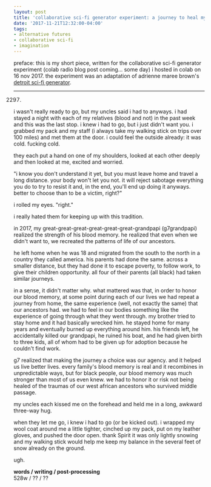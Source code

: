```yaml
---
layout: post
title: 'collaborative sci-fi generator experiment: a journey to heal my flesh and blood'
date: '2017-11-21T12:32:00-04:00'
tags:
- alternative futures
- collaborative sci-fi
- imagination
--- 
```


preface: this is my short piece, written for the collaborative sci-fi generator experiment (colab radio blog post coming... some day) i hosted in colab on 16 nov 2017. the experiment was an adaptation of adrienne maree brown's [detroit sci-fi generator](https://detroitscifigenerator.wordpress.com/).

---

2297. 

i wasn't really ready to go, but my uncles said i had to anyways. i had stayed a night with each of my relatives (blood and not) in the past week and this was the last stop. i knew i had to go, but i just didn't want you. i grabbed my pack and my staff (i always take my walking stick on trips over 100 miles) and met them at the door. i could feel the outside already: it was cold. fucking cold. 

they each put a hand on one of my shoulders, looked at each other deeply and then looked at me, excited and worried. 

"i know you don't understand it yet, but you must leave home and travel a long distance. your body won't let you not. it will reject sabotage everything you do to try to resist it and, in the end, you'll end up doing it anyways. better to choose than to be a victim, right?"

i rolled my eyes. "right." 

i really hated them for keeping up with this tradition. 

in 2017, my great-great-great-great-great-great-grandpapi (g7grandpapi) realized the strength of his blood memory. he realized that even when we didn't want to, we recreated the patterns of life of our ancestors. 

he left home when he was 18 and migrated from the south to the north in a country they called america. his parents had done the same. across a smaller distance, but they had done it to escape poverty, to follow work, to give their children opportunity. all four of their parents (all black) had taken similar journeys.

in a sense, it didn't matter why. what mattered was that, in order to honor our blood memory, at some point during each of our lives we had repeat a journey from home, the same experience (well, not exactly the same) that our ancestors had. we had to feel in our bodies something like the experience of going through what they went through. my brother tried to stay home and it had basically wrecked him. he stayed home for many years and eventually burned up everything around him. his friends left, he accidentally killed our grandpapi, he ruined his boat, and he had given birth to three kids, all of whom had to be given up for adoption because he couldn't find work. 

g7 realized that making the journey a choice was our agency. and it helped us live better lives. every family's blood memory is real and it recombines in unpredictable ways, but for black people, our blood memory was much stronger than most of us even knew. we had to honor it or risk not being healed of the traumas of our west african ancestors who survived middle passage. 

my uncles each kissed me on the forehead and held me in a long, awkward three-way hug. 

when they let me go, i knew i had to go (or be kicked out). i wrapped my wool coat around me a little tighter, cinched up my pack, put on my leather gloves, and pushed the door open. thank Spirit it was only lightly snowing and my walking stick would help me keep my balance in the several feet of snow already on the ground. 

ugh. 

<!-- hyperlink bank -->


<!-- &#042; = asterisk -->
<!-- &#039; = single quote '-->

**words / writing / post-processing**  
528w / ?? / ??
